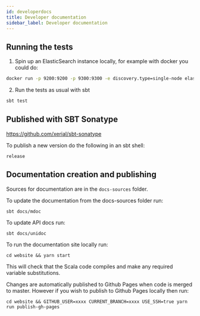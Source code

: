 ```yaml
---
id: developerdocs
title: Developer documentation
sidebar_label: Developer documentation
---
```

## Running the tests
1. Spin up an ElasticSearch instance locally, for example with docker you could do:
```bash
docker run -p 9200:9200 -p 9300:9300 -e discovery.type=single-node elasticsearch:7.1.0
```

2. Run the tests as usual with sbt
```bash
sbt test
```

## Published with SBT Sonatype
https://github.com/xerial/sbt-sonatype

To publish a new version do the following in an sbt shell:
```
release
```

## Documentation creation and publishing
Sources for documentation are in the `docs-sources` folder.

To update the documentation from the docs-sources folder run:
```
sbt docs/mdoc
```

To update API docs run:
```
sbt docs/unidoc
```

To run the documentation site locally run:
```
cd website && yarn start
```

This will check that the Scala code compiles and make any required variable substitutions.

Changes are automatically published to Github Pages when code is merged to master. However if you wish to publish to
Github Pages locally then run:
```
cd website && GITHUB_USER=xxxx CURRENT_BRANCH=xxxx USE_SSH=true yarn run publish-gh-pages
```